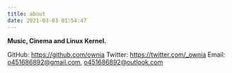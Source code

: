 ```yaml
---
title: about
date: 2021-03-03 01:54:47
---
```


**Music, Cinema and Linux Kernel.**

GitHub: https://github.com/ownia
Twitter: https://twitter.com/_ownia
Email: o451686892@gmail.com, o451686892@outlook.com
